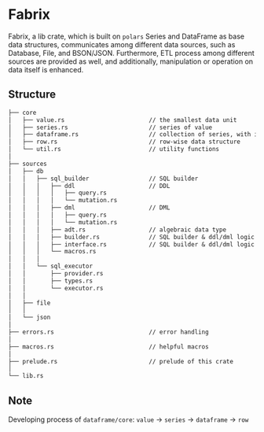 # Fabrix

Fabrix, a lib crate, which is built on `polars` Series and DataFrame as base data structures, communicates among different data sources, such as Database, File, and BSON/JSON. Furthermore, ETL process among different sources are provided as well, and additionally, manipulation or operation on data itself is enhanced.

## Structure

```txt
├── core
│   ├── value.rs                        // the smallest data unit
│   ├── series.rs                       // series of value
│   ├── dataframe.rs                    // collection of series, with index series
│   ├── row.rs                          // row-wise data structure
│   └── util.rs                         // utility functions
│
├── sources
│   ├── db
│   │   ├── sql_builder                 // SQL builder
│   │   │   ├── ddl                     // DDL
│   │   │   │   ├── query.rs
│   │   │   │   └── mutation.rs
│   │   │   ├── dml                     // DML
│   │   │   │   ├── query.rs
│   │   │   │   └── mutation.rs
│   │   │   ├── adt.rs                  // algebraic data type
│   │   │   ├── builder.rs              // SQL builder & ddl/dml logic implement
│   │   │   ├── interface.rs            // SQL builder & ddl/dml logic interface
│   │   │   └── macros.rs
│   │   │
│   │   └── sql_executor
│   │       ├── provider.rs
│   │       ├── types.rs
│   │       └── executor.rs
│   │
│   ├── file
│   │
│   └── json
│
├── errors.rs                           // error handling
│
├── macros.rs                           // helpful macros
│
├── prelude.rs                          // prelude of this crate
│
└── lib.rs
```

## Note

Developing process of `dataframe/core`: `value` -> `series` -> `dataframe` -> `row`
